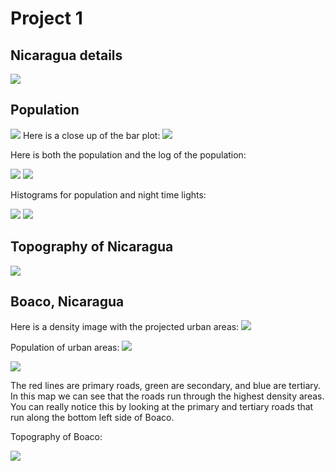 # Project 1
## Nicaragua details
![](nic_details.png)

## Population

![](nic_pop.png)
Here is a close up of the bar plot:
![](nic_bplt.png)

Here is both the population and the log of the population:

![](nic_pop20.png)
![](nic_logpop20.png)

Histograms for population and night time lights:

![](pop_hist.png)
![](ntl_hist.png)

## Topography of Nicaragua

![](nic_topo.png)

## Boaco, Nicaragua

Here is a density image with the projected urban areas:
![](urbanareas.png)

Population of urban areas:
![](boaco_pop_plot.png)


![](boaco_road.png)
 
 The red lines are primary roads, green are secondary, and blue are tertiary. In this map we can see that the roads run through the highest density areas. You can really notice this by looking at the primary and tertiary roads that run along the bottom left side of Boaco.
 
Topography of Boaco:

![](Boaco_topo.png)
